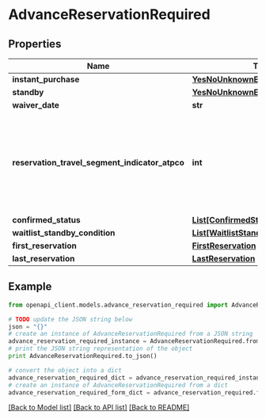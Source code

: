 # AdvanceReservationRequired


## Properties
Name | Type | Description | Notes
------------ | ------------- | ------------- | -------------
**instant_purchase** | [**YesNoUnknownEnum**](YesNoUnknownEnum.md) |  | 
**standby** | [**YesNoUnknownEnum**](YesNoUnknownEnum.md) |  | 
**waiver_date** | **str** | Waiver date | [optional] 
**reservation_travel_segment_indicator_atpco** | **int** | The ATPCO travel segment geographic indicator. Example&#x3D; 1st segment over the water | [optional] 
**confirmed_status** | [**List[ConfirmedStatusEnum]**](ConfirmedStatusEnum.md) |  | [optional] 
**waitlist_standby_condition** | [**List[WaitlistStandbyConditionEnum]**](WaitlistStandbyConditionEnum.md) |  | [optional] 
**first_reservation** | [**FirstReservation**](FirstReservation.md) |  | 
**last_reservation** | [**LastReservation**](LastReservation.md) |  | 

## Example

```python
from openapi_client.models.advance_reservation_required import AdvanceReservationRequired

# TODO update the JSON string below
json = "{}"
# create an instance of AdvanceReservationRequired from a JSON string
advance_reservation_required_instance = AdvanceReservationRequired.from_json(json)
# print the JSON string representation of the object
print AdvanceReservationRequired.to_json()

# convert the object into a dict
advance_reservation_required_dict = advance_reservation_required_instance.to_dict()
# create an instance of AdvanceReservationRequired from a dict
advance_reservation_required_form_dict = advance_reservation_required.from_dict(advance_reservation_required_dict)
```
[[Back to Model list]](../README.md#documentation-for-models) [[Back to API list]](../README.md#documentation-for-api-endpoints) [[Back to README]](../README.md)


